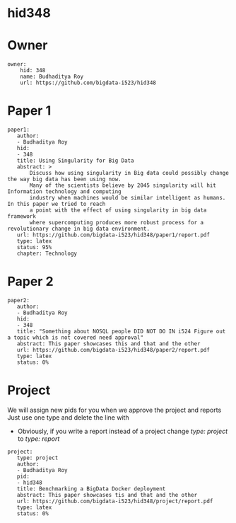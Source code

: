 # hid348

# Owner

```
owner:
    hid: 348
    name: Budhaditya Roy
    url: https://github.com/bigdata-i523/hid348
```

# Paper 1

```
paper1:
   author: 
   - Budhaditya Roy
   hid:
   - 348
   title: Using Singularity for Big Data
   abstract: >
       Discuss how using singularity in Big data could possibly change the way big data has been using now.
       Many of the scientists believe by 2045 singularity will hit Information technology and computing
       industry when machines would be similar intelligent as humans. In this paper we tried to reach 
       a point with the effect of using singularity in big data framework 
       where supercomputing produces more robust process for a revolutionary change in big data environment. 
   url: https://github.com/bigdata-i523/hid348/paper1/report.pdf
   type: latex
   status: 95%
   chapter: Technology
```
   
# Paper 2

```
paper2:
   author: 
   - Budhaditya Roy
   hid:
   - 348
   title: "Something about NOSQL people DID NOT DO IN i524 Figure out a topic which is not covered need approval"
   abstract: This paper showcases this and that and the other
   url: https://github.com/bigdata-i523/hid348/paper2/report.pdf
   type: latex
   status: 0%
```

# Project 

We will assign new pids for you when we approve the project and reports
Just use one type and delete the line with 

* Obviously, if you write a report instead of a project change *type: project* to *type: report*

```
project:
   type: project
   author: 
   - Budhaditya Roy
   pid:
   - hid348
   title: Benchmarking a BigData Docker deployment
   abstract: This paper showcases tis and that and the other 
   url: https://github.com/bigdata-i523/hid348/project/report.pdf
   type: latex
   status: 0%
```
   
